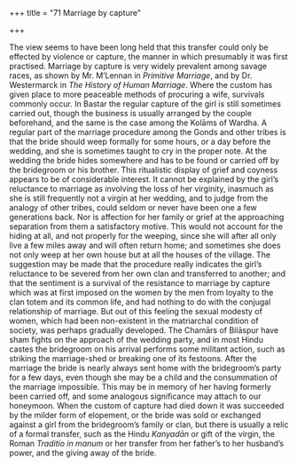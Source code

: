+++
title = "71 Marriage by capture"

+++

The view seems to have been long held that this transfer could only be effected by violence or capture, the manner in which presumably it was first practised. Marriage by capture is very widely prevalent among savage races, as shown by Mr. M’Lennan in *Primitive Marriage*, and by Dr. Westermarck in *The History of Human Marriage*. Where the custom has given place to more peaceable methods of procuring a wife, survivals commonly occur. In Bastar the regular capture of the girl is still sometimes carried out, though the business is usually arranged by the couple beforehand, and the same is the case among the Kolāms of Wardha. A regular part of the marriage procedure among the Gonds and other tribes is that the bride should weep formally for some hours, or a day before the wedding, and she is sometimes taught to cry in the proper note. At the wedding the bride hides somewhere and has to be found or carried off by the bridegroom or his brother. This ritualistic display of grief and coyness appears to be of considerable interest. It cannot be explained by the girl’s reluctance to marriage as involving the loss of her virginity, inasmuch as she is still frequently not a virgin at her wedding, and to judge from the analogy of other tribes, could seldom or never have been one a few generations back. Nor is affection for her family or grief at the approaching separation from them a satisfactory motive. This would not account for the hiding at all, and not properly for the weeping, since she will after all only live a few miles away and will often return home; and sometimes she does not only weep at her own house but at all the houses of the village. The suggestion may be made that the procedure really indicates the girl’s reluctance to be severed from her own clan and transferred to another; and that the sentiment is a survival of the resistance to marriage by capture which was at first imposed on the women by the men from loyalty to the clan totem and its common life, and had nothing to do with the conjugal relationship of marriage. But out of this feeling the sexual modesty of women, which had been non-existent in the matriarchal condition of society, was perhaps gradually developed. The Chamārs of Bilāspur have sham fights on the approach of the wedding party, and in most Hindu castes the bridegroom on his arrival performs some militant action, such as striking the marriage-shed or breaking one of its festoons. After the marriage the bride is nearly always sent home with the bridegroom’s party for a few days, even though she may be a child and the consummation of the marriage impossible. This may be in memory of her having formerly been carried off, and some analogous significance may attach to our honeymoon. When the custom of capture had died down it was succeeded by the milder form of elopement, or the bride was sold or exchanged against a girl from the bridegroom’s family or clan, but there is usually a relic of a formal transfer, such as the Hindu *Kanyadān* or gift of the virgin, the Roman *Traditio in manum* or her transfer from her father’s to her husband’s power, and the giving away of the bride. 


